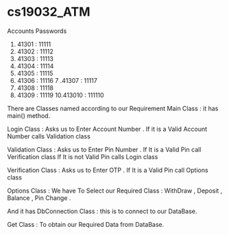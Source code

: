 # cs19032_ATM

Accounts  Passwords
 1. 41301  :     11111
 2. 41302  :     11112
 3. 41303  :     11113
 4. 41304  :     11114
 5. 41305  :     11115
 6. 41306  :     11116
 7 .41307  :     11117
 8. 41308  :     11118
 9. 41309  :     11119
 10.413010 :     111110

There are Classes named according to our Requirement
Main Class :
it has main() method.

Login Class :
Asks us to Enter Account Number .
If it is a Valid Account Number calls Validation class

 Validation Class :
 Asks us to Enter Pin Number .
 If It is a Valid Pin  call Verification class
 If It is not  Valid Pin  calls Login  class
 
 Verification Class :
 Asks us to Enter OTP .
 If It is a Valid Pin  call Options  class
 
 Options Class : 
 We have To Select our Required Class : WithDraw , Deposit , Balance , Pin Change .
 
 And it has DbConnection Class :
 this is to connect to our DataBase.
 
 Get Class :
 To obtain our Required Data from  DataBase.

 
